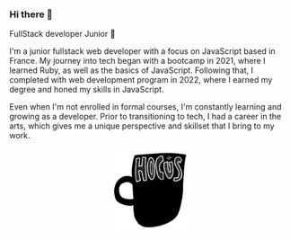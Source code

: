 ### Hi there 👋

FullStack developer Junior 🐙 

I'm a junior fullstack web developer with a focus on JavaScript based in France. My journey into tech began with a bootcamp in 2021, where I learned Ruby, as well as the basics of JavaScript. Following that, I completed with web development program in 2022, where I earned my degree and honed my skills in JavaScript.

Even when I'm not enrolled in formal courses, I'm constantly learning and growing as a developer. Prior to transitioning to tech, I had a career in the arts, which gives me a unique perspective and skillset that I bring to my work.


<div align="center">
<img src="https://raw.githubusercontent.com/stephanietako/stephanietako/main/assets/hocus-pocus-i-need-coffe-to-focus.gif" alt="Hocus Pocus I need coffee to Focus" width="150" >
</div>
